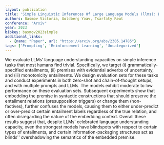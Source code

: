 ```yaml
---
layout: publication
title: 'Simple Linguistic Inferences Of Large Language Models (llms): Blind Spots And Blinds'
authors: Basmov Victoria, Goldberg Yoav, Tsarfaty Reut
conference: "Arxiv"
year: 2023
bibkey: basmov2023simple
additional_links:
  - {name: "Paper", url: "https://arxiv.org/abs/2305.14785"}
tags: ['Prompting', 'Reinforcement Learning', 'Uncategorized']
---
```

We evaluate LLMs' language understanding capacities on simple inference tasks that most humans find trivial. Specifically, we target (i) grammatically-specified entailments, (ii) premises with evidential adverbs of uncertainty, and (iii) monotonicity entailments. We design evaluation sets for these tasks and conduct experiments in both zero-shot and chain-of-thought setups, and with multiple prompts and LLMs. The models exhibit moderate to low performance on these evaluation sets. Subsequent experiments show that embedding the premise in syntactic constructions that should preserve the entailment relations (presupposition triggers) or change them (non-factives), further confuses the models, causing them to either under-predict or over-predict certain entailment labels regardless of the true relation, and often disregarding the nature of the embedding context. Overall these results suggest that, despite LLMs' celebrated language understanding capacity, even the strongest models have blindspots with respect to certain types of entailments, and certain information-packaging structures act as blinds'' overshadowing the semantics of the embedded premise.
